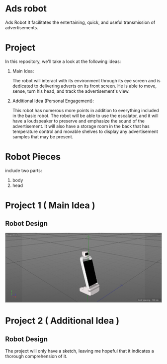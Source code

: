 # Ads robot
Ads Robot It facilitates the entertaining, quick, and useful transmission of advertisements.

# Project
In this repository, we'll take a look at the following ideas:
 1. Main Idea:
    
    The robot will interact with its environment through its eye screen and is dedicated to delivering adverts on its front screen.
    He is able to move, sense, turn his head, and track the advertisement's view.
    
 2. Additional Idea (Personal Engagement):
    
    This robot has numerous more points in addition to everything included in the basic robot.
    The robot will be able to use the escalator, and it will have a loudspeaker to preserve and emphasize the sound of the advertisement.
    It will also have a storage room in the back that has temperature control and movable shelves to display any advertisement samples that may be present.

# Robot Pieces 
 include two parts:
 1. body
 2. head
    
# Project 1 ( Main Idea )

  ## Robot Design

  ![photo](Robot.png)

# Project 2 ( Additional Idea )

  ## Robot Design
   The project will only have a sketch, leaving me hopeful that it indicates a thorough comprehension of it.
 

